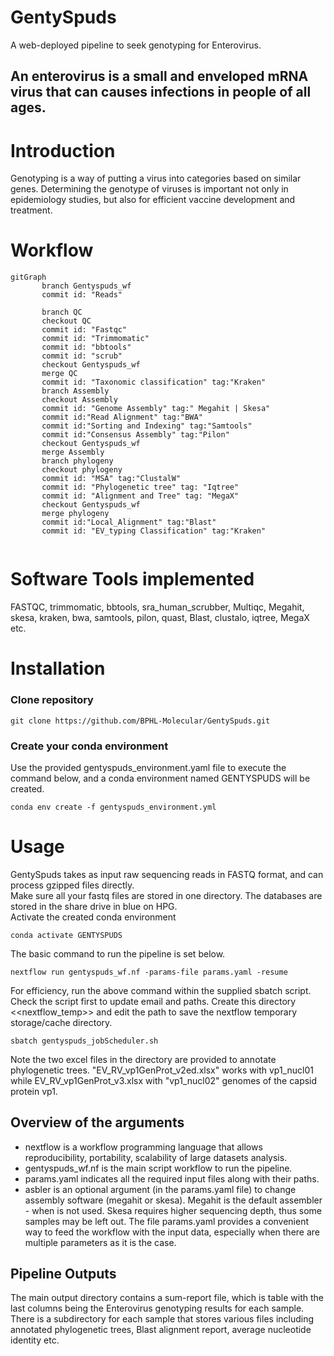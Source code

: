 # GentySpuds
A web-deployed pipeline to seek genotyping for Enterovirus.
## An enterovirus is a small and enveloped mRNA virus that can causes infections in people of all ages.

# Introduction
Genotyping is a way of putting a virus into categories based on similar genes.
Determining the genotype of viruses is important not only in epidemiology studies, but also for efficient vaccine development
and treatment.       

# Workflow
```mermaid
gitGraph
       branch Gentyspuds_wf
       commit id: "Reads"
       
       branch QC
       checkout QC
       commit id: "Fastqc"
       commit id: "Trimmomatic"
       commit id: "bbtools"
       commit id: "scrub"
       checkout Gentyspuds_wf
       merge QC 
       commit id: "Taxonomic classification" tag:"Kraken"
       branch Assembly
       checkout Assembly
       commit id: "Genome Assembly" tag:" Megahit | Skesa"
       commit id:"Read Alignment" tag:"BWA"
       commit id:"Sorting and Indexing" tag:"Samtools"
       commit id:"Consensus Assembly" tag:"Pilon"
       checkout Gentyspuds_wf
       merge Assembly
       branch phylogeny
       checkout phylogeny
       commit id: "MSA" tag:"ClustalW"
       commit id: "Phylogenetic tree" tag: "Iqtree"
       commit id: "Alignment and Tree" tag: "MegaX"
       checkout Gentyspuds_wf
       merge phylogeny
       commit id:"Local_Alignment" tag:"Blast"
       commit id: "EV_typing Classification" tag:"Kraken"
    
```
   
# Software Tools implemented
FASTQC, trimmomatic, bbtools, sra_human_scrubber, Multiqc, Megahit, skesa, kraken, bwa, samtools, pilon, quast, Blast, clustalo, iqtree, MegaX etc. 

# Installation
### Clone repository
```
git clone https://github.com/BPHL-Molecular/GentySpuds.git
```
### Create your conda environment
Use the provided gentyspuds_environment.yaml file to execute the command below, and a conda environment named GENTYSPUDS will be created.    
```
conda env create -f gentyspuds_environment.yml
```

# Usage
GentySpuds takes as input raw sequencing reads in FASTQ format, and can process gzipped files directly.  
Make sure all your fastq files are stored in one directory. The databases are stored in the share drive in blue on HPG. <br />
Activate the created conda environment <br />
```
conda activate GENTYSPUDS
```
The basic command to run the pipeline is set below. <br />   
```
nextflow run gentyspuds_wf.nf -params-file params.yaml -resume
```

For efficiency, run the above command within the supplied sbatch script. Check the script first to update email and paths. Create this directory <<nextflow_temp>> and edit the path to save the nextflow temporary storage/cache directory.

```
sbatch gentyspuds_jobScheduler.sh
``` 
Note the two excel files in the directory are provided to annotate phylogenetic trees. "EV_RV_vp1GenProt_v2ed.xlsx" works with vp1_nucl01 while EV_RV_vp1GenProt_v3.xlsx with "vp1_nucl02" genomes of the capsid protein vp1. 
## Overview of the arguments
- nextflow is a workflow programming language that allows reproducibility, portability, scalability of large datasets analysis.
- gentyspuds_wf.nf is the main script workflow to run the pipeline.  
- params.yaml indicates all the required input files along with their paths.
- asbler is an optional argument (in the params.yaml file) to change assembly software (megahit or skesa). Megahit is the default assembler - when <asbler> is not used. Skesa requires higher sequencing depth, thus some samples may be left out.
The file params.yaml provides a convenient way to feed the workflow with the input data, especially when there are multiple parameters as it is the case.

## Pipeline Outputs
The main output directory contains a sum-report file, which is table with the last columns being the Enterovirus genotyping results for each sample. There is a subdirectory for each sample that stores various files including annotated phylogenetic trees, Blast alignment report, average nucleotide identity etc.